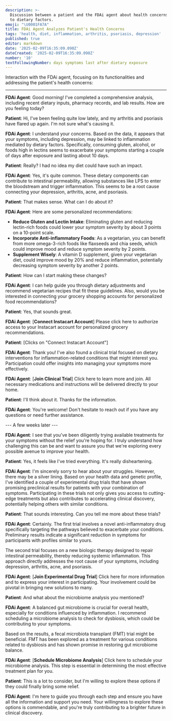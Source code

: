 ```yaml
---
description: >-
  Discussion between a patient and the FDAi agent about health concerns linked
  to dietary factors.
emoji: "\U0001FA7A"
title: FDAi Agent Analyzes Patient's Health Concerns
tags: 'health, diet, inflammation, arthritis, psoriasis, depression'
published: true
editor: markdown
date: '2025-02-09T16:35:09.090Z'
dateCreated: '2025-02-09T16:35:09.090Z'
number: '10'
textFollowingNumber: days symptoms last after dietary exposure
---
```

Interaction with the FDAi agent, focusing on its functionalities and addressing the patient's health concerns:

---

**FDAi Agent**: Good morning! I've completed a comprehensive analysis, including recent dietary inputs, pharmacy records, and lab results. How are you feeling today?

**Patient**: Hi, I've been feeling quite low lately, and my arthritis and psoriasis have flared up again. I'm not sure what's causing it.

**FDAi Agent**: I understand your concerns. Based on the data, it appears that your symptoms, including depression, may be linked to inflammation mediated by dietary factors. Specifically, consuming gluten, alcohol, or foods high in lectins seems to exacerbate your symptoms starting a couple of days after exposure and lasting about 10 days.

**Patient**: Really? I had no idea my diet could have such an impact.

**FDAi Agent**: Yes, it's quite common. These dietary components can contribute to intestinal permeability, allowing substances like LPS to enter the bloodstream and trigger inflammation. This seems to be a root cause connecting your depression, arthritis, acne, and psoriasis.

**Patient**: That makes sense. What can I do about it?

**FDAi Agent**: Here are some personalized recommendations:
- **Reduce Gluten and Lectin Intake**: Eliminating gluten and reducing lectin-rich foods could lower your symptom severity by about 3 points on a 10-point scale.
- **Incorporate Anti-inflammatory Foods**: As a vegetarian, you can benefit from more omega-3-rich foods like flaxseeds and chia seeds, which could improve mood and reduce symptom severity by 2 points.
- **Supplement Wisely**: A vitamin D supplement, given your vegetarian diet, could improve mood by 20% and reduce inflammation, potentially decreasing symptom severity by another 2 points.

**Patient**: How can I start making these changes?

**FDAi Agent**: I can help guide you through dietary adjustments and recommend vegetarian recipes that fit these guidelines. Also, would you be interested in connecting your grocery shopping accounts for personalized food recommendations?

**Patient**: Yes, that sounds great.

**FDAi Agent**: [**Connect Instacart Account**] Please click here to authorize access to your Instacart account for personalized grocery recommendations.

**Patient**: [Clicks on "Connect Instacart Account"]

**FDAi Agent**: Thank you! I've also found a clinical trial focused on dietary interventions for inflammation-related conditions that might interest you. Participation could offer insights into managing your symptoms more effectively.

**FDAi Agent**: [**Join Clinical Trial**] Click here to learn more and join. All necessary medications and instructions will be delivered directly to your home.

**Patient**: I'll think about it. Thanks for the information.

**FDAi Agent**: You're welcome! Don't hesitate to reach out if you have any questions or need further assistance.

--- A few weeks later ---

**FDAi Agent**: I see that you've been diligently trying available treatments for your symptoms without the relief you're hoping for. I truly understand how challenging this can be and want to assure you that we're exploring every possible avenue to improve your health.

**Patient**: Yes, it feels like I've tried everything. It's really disheartening.

**FDAi Agent**: I'm sincerely sorry to hear about your struggles. However, there may be a silver lining. Based on your health data and genetic profile, I've identified a couple of experimental drug trials that have shown promising preclinical results for patients with your combination of symptoms. Participating in these trials not only gives you access to cutting-edge treatments but also contributes to accelerating clinical discovery, potentially helping others with similar conditions.

**Patient**: That sounds interesting. Can you tell me more about these trials?

**FDAi Agent**: Certainly. The first trial involves a novel anti-inflammatory drug specifically targeting the pathways believed to exacerbate your conditions. Preliminary results indicate a significant reduction in symptoms for participants with profiles similar to yours.

The second trial focuses on a new biologic therapy designed to repair intestinal permeability, thereby reducing systemic inflammation. This approach directly addresses the root cause of your symptoms, including depression, arthritis, acne, and psoriasis.

**FDAi Agent**: [**Join Experimental Drug Trial**] Click here for more information and to express your interest in participating. Your involvement could be pivotal in bringing new solutions to many.

**Patient**: And what about the microbiome analysis you mentioned?

**FDAi Agent**: A balanced gut microbiome is crucial for overall health, especially for conditions influenced by inflammation. I recommend scheduling a microbiome analysis to check for dysbiosis, which could be contributing to your symptoms.

Based on the results, a fecal microbiota transplant (FMT) trial might be beneficial. FMT has been explored as a treatment for various conditions related to dysbiosis and has shown promise in restoring gut microbiome balance.

**FDAi Agent**: [**Schedule Microbiome Analysis**] Click here to schedule your microbiome analysis. This step is essential in determining the most effective treatment plan for you.

**Patient**: This is a lot to consider, but I'm willing to explore these options if they could finally bring some relief.

**FDAi Agent**: I'm here to guide you through each step and ensure you have all the information and support you need. Your willingness to explore these options is commendable, and you're truly contributing to a brighter future in clinical discovery.

